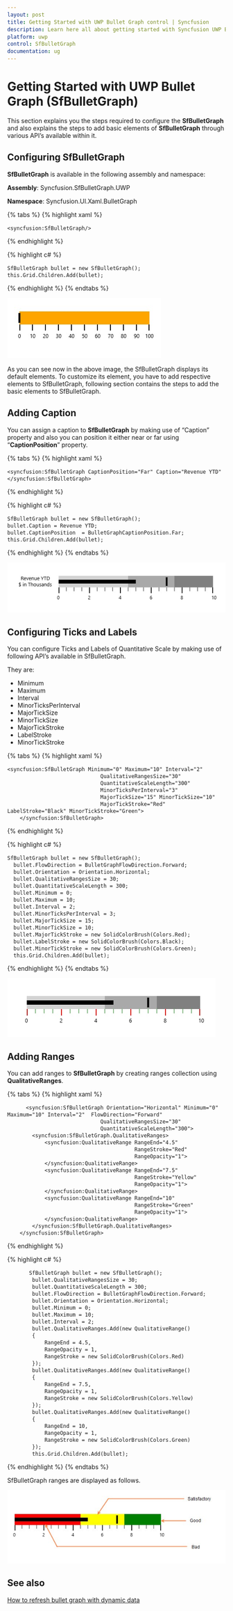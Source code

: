```yaml
---
layout: post
title: Getting Started with UWP Bullet Graph control | Syncfusion
description: Learn here all about getting started with Syncfusion UWP Bullet Graph (SfBulletGraph) control and more.
platform: uwp
control: SfBulletGraph
documentation: ug
---
```


# Getting Started with UWP Bullet Graph (SfBulletGraph)

This section explains you the steps required to configure the **SfBulletGraph** and also explains the steps to add basic elements of **SfBulletGraph** through various API’s available within it.

## Configuring SfBulletGraph

**SfBulletGraph** is available in the following assembly and namespace:

**Assembly**: Syncfusion.SfBulletGraph.UWP

**Namespace**: Syncfusion.UI.Xaml.BulletGraph

{% tabs %}
{% highlight xaml %}

    <syncfusion:SfBulletGraph/>

{% endhighlight %}

{% highlight c# %}

    SfBulletGraph bullet = new SfBulletGraph();
    this.Grid.Children.Add(bullet);

{% endhighlight %}
{% endtabs %}

![Output image of SfBulletGraph getting started](Getting-Started_images/Getting-Started_img1.jpg)

As you can see now in the above image, the SfBulletGraph displays its default elements. To customize its element, you have to add respective elements to SfBulletGraph, following section contains the steps to add the basic elements to SfBulletGraph.

## Adding Caption

You can assign a caption to **SfBulletGraph** by making use of “Caption” property and also you can position it either near or far using “**CaptionPosition**” property.

{% tabs %}
{% highlight xaml %}

    <syncfusion:SfBulletGraph CaptionPosition="Far" Caption="Revenue YTD"
    </syncfusion:SfBulletGraph>

{% endhighlight %}

{% highlight c# %}

    SfBulletGraph bullet = new SfBulletGraph();
    bullet.Caption = Revenue YTD;
    bullet.CaptionPosition  = BulletGraphCaptionPosition.Far;
    this.Grid.Children.Add(bullet);
    
{% endhighlight %}
{% endtabs %}

![Output image of the SfBulletGraph with added caption](Getting-Started_images/Getting-Started_img2.jpg)

## Configuring Ticks and Labels 

You can configure Ticks and Labels of Quantitative Scale by making use of following API’s available in SfBulletGraph.

They are:

* Minimum
* Maximum
* Interval
* MinorTicksPerInterval
* MajorTickSize
* MinorTickSize
* MajorTickStroke
* LabelStroke
* MinorTickStroke

{% tabs %}
{% highlight xaml %}

    <syncfusion:SfBulletGraph Minimum="0" Maximum="10" Interval="2"   
                                  QualitativeRangesSize="30" 
                                  QuantitativeScaleLength="300"    
                                  MinorTicksPerInterval="3"
                                  MajorTickSize="15" MinorTickSize="10"
                                  MajorTickStroke="Red" LabelStroke="Black" MinorTickStroke="Green">
        </syncfusion:SfBulletGraph>

{% endhighlight %}

{% highlight c# %}

    SfBulletGraph bullet = new SfBulletGraph();
      bullet.FlowDirection = BulletGraphFlowDirection.Forward;
      bullet.Orientation = Orientation.Horizontal;
      bullet.QualitativeRangesSize = 30;
      bullet.QuantitativeScaleLength = 300;
      bullet.Minimum = 0;
      bullet.Maximum = 10;
      bullet.Interval = 2;
      bullet.MinorTicksPerInterval = 3;
      bullet.MajorTickSize = 15;
      bullet.MinorTickSize = 10;
      bullet.MajorTickStroke = new SolidColorBrush(Colors.Red);
      bullet.LabelStroke = new SolidColorBrush(Colors.Black);
      bullet.MinorTickStroke = new SolidColorBrush(Colors.Green);
      this.Grid.Children.Add(bullet);

{% endhighlight %}
{% endtabs %}

![OUtput image of SfBulletGraph with configured labels and ticks](Getting-Started_images/Getting-Started_img3.jpg)

## Adding Ranges 

You can add ranges to **SfBulletGraph** by creating ranges collection using **QualitativeRanges**. 

{% tabs %}
{% highlight xaml %}

          <syncfusion:SfBulletGraph Orientation="Horizontal" Minimum="0" Maximum="10" Interval="2"  FlowDirection="Forward"
                                  QualitativeRangesSize="30" 
                                  QuantitativeScaleLength="300">
            <syncfusion:SfBulletGraph.QualitativeRanges>
                <syncfusion:QualitativeRange RangeEnd="4.5" 
                                             RangeStroke="Red"
                                             RangeOpacity="1">
                </syncfusion:QualitativeRange>
                <syncfusion:QualitativeRange RangeEnd="7.5" 
                                             RangeStroke="Yellow"
                                             RangeOpacity="1">
                </syncfusion:QualitativeRange>
                <syncfusion:QualitativeRange RangeEnd="10" 
                                             RangeStroke="Green"
                                             RangeOpacity="1">
                </syncfusion:QualitativeRange>
            </syncfusion:SfBulletGraph.QualitativeRanges>
        </syncfusion:SfBulletGraph>


{% endhighlight %}

{% highlight c# %}

           SfBulletGraph bullet = new SfBulletGraph();
            bullet.QualitativeRangesSize = 30;
            bullet.QuantitativeScaleLength = 300;
            bullet.FlowDirection = BulletGraphFlowDirection.Forward;
            bullet.Orientation = Orientation.Horizontal;
            bullet.Minimum = 0;
            bullet.Maximum = 10;
            bullet.Interval = 2;
            bullet.QualitativeRanges.Add(new QualitativeRange()
            {
                RangeEnd = 4.5,
                RangeOpacity = 1,
                RangeStroke = new SolidColorBrush(Colors.Red)
            });
            bullet.QualitativeRanges.Add(new QualitativeRange()
            {
                RangeEnd = 7.5,
                RangeOpacity = 1,
                RangeStroke = new SolidColorBrush(Colors.Yellow)
            });
            bullet.QualitativeRanges.Add(new QualitativeRange()
            {
                RangeEnd = 10,
                RangeOpacity = 1,
                RangeStroke = new SolidColorBrush(Colors.Green)
            });
            this.Grid.Children.Add(bullet);
            
{% endhighlight %}
{% endtabs %}

SfBulletGraph ranges are displayed as follows.

![Output image of bullet graph with ranges](Getting-Started_images/Getting-Started_img4.jpg)

## See also

[How to refresh bullet graph with dynamic data](https://www.syncfusion.com/kb/9996/how-to-refresh-bulletgraph-with-dynamic-data)
